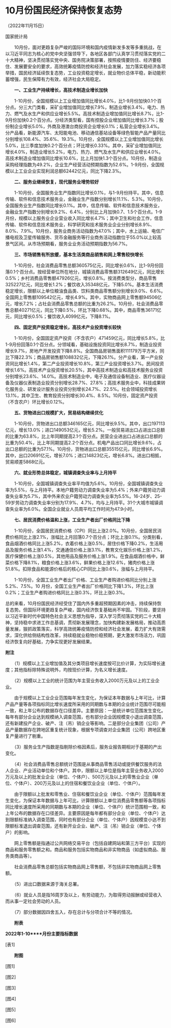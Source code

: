 # 10月份国民经济保持恢复态势

（2022年11月15日）

国家统计局

　　10月份，面对更趋复杂严峻的国际环境和国内疫情新发多发等多重挑战，在以习近平同志为核心的党中央坚强领导下，各地区各部门认真学习贯彻落实党的二十大精神，坚决贯彻落实党中央、国务院决策部署，按照疫情要防住、经济要稳住、发展要安全的要求，高效统筹疫情防控和经济社会发展，加力落实稳经济各项举措，国民经济延续恢复态势，工业投资稳定增长，就业物价总体平稳，新动能积蓄增强，民生保障有力有效，经济社会大局稳定。

　　**一、工业生产持续增长，高技术制造业增长加快**

　　1-10月份，全国规模以上工业增加值同比增长4.0%，比1-9月份加快0.1个百分点。分三大门类看，采矿业增加值同比增长7.9%，制造业增长3.4%，电力、热力、燃气及水生产和供应业增长5.5%。高技术制造业增加值同比增长8.7%，比1-9月份加快0.2个百分点。分经济类型看，国有控股企业增加值同比增长3.7%；股份制企业增长5.0%，外商及港澳台商投资企业增长0.1%；私营企业增长3.4%。分产品看，新能源汽车、太阳能电池、移动通信基站设备等绿色智能产品产量同比分别增长108.4%、35.6%、19.3%。10月份，全国规模以上工业增加值同比增长5.0%，比三季度加快0.2个百分点；环比增长0.33%。其中，采矿业增加值同比增长4.0%，制造业增长5.2%，电力、热力、燃气及水生产和供应业增长4.0%。高技术制造业增加值同比增长10.6%，比上月加快1.3个百分点。10月份，制造业采购经理指数为49.2%，企业生产经营活动预期指数为52.6%。1-9月份，全国规模以上工业企业实现利润总额62442亿元，同比下降2.3%。

　　**二、服务业继续恢复，现代服务业增势较好**

　　1-10月份，全国服务业生产指数同比增长0.1%，与1-9月份持平。其中，信息传输、软件和信息技术服务业，金融业生产指数分别增长11.1%、5.3%。10月份，全国服务业生产指数同比增长0.1%。其中，信息传输、软件和信息技术服务业，金融业生产指数分别增长9.2%、6.4%，分别比上月加快0.7、1.5个百分点。1-9月份，规模以上服务业企业营业收入同比增长4.7%；其中卫生和社会工作，信息传输、软件和信息技术服务业，科学研究和技术服务业企业分别增长8.9%、8.0%、7.9%。10月份，服务业商务活动指数为47.0%；其中，水上运输、电信广播电视及卫星传输服务、货币金融服务等行业商务活动指数位于55.0%以上较高景气区间。从市场预期看，服务业业务活动预期指数为56.7%。

　　**三、市场销售有所放缓，基本生活类商品销售和网上零售较快增长**

　　1-10月份，社会消费品零售总额360575亿元，同比增长0.6%，比1-9月份回落0.1个百分点。按经营单位所在地分，城镇消费品零售额312649亿元，同比增长0.5%；乡村消费品零售额47926亿元，增长0.8%。按消费类型分，商品零售325227亿元，同比增长1.2%；餐饮收入35348亿元，下降5.0%。基本生活消费稳定增长，限额以上单位粮油食品类、饮料类商品零售额分别增长9.0%、6.6%。全国网上零售额109542亿元，增长4.9%。其中，实物商品网上零售额94506亿元，增长7.2%；占社会消费品零售总额的比重为26.2%。10月份，社会消费品零售总额40271亿元，同比下降0.5%，环比下降0.68%。其中，商品零售36171亿元，同比增长0.5%；餐饮收入4099亿元，下降8.1%。

　　**四、固定资产投资稳定增长，高技术产业投资增长较快**

　　1-10月份，全国固定资产投资（不含农户）471459亿元，同比增长5.8%，比1-9月份回落0.1个百分点。分领域看，基础设施投资同比增长8.7%，制造业投资增长9.7%，房地产开发投资下降8.8%。全国商品房销售面积111179万平方米，同比下降22.3%；商品房销售额108832亿元，下降26.1%。分产业看，第一产业投资同比增长1.4%，第二产业投资增长10.8%，第三产业投资增长3.7%。民间投资增长1.6%。高技术产业投资增长20.5%，其中高技术制造业和高技术服务业投资分别增长23.6%、14.0%。高技术制造业中，电子及通信设备制造业、医疗仪器设备及仪器仪表制造业投资分别增长28.7%、27.8%；高技术服务业中，科技成果转化服务业、研发设计服务业投资分别增长24.7%、22.5%。社会领域投资增长13.1%，其中卫生、教育投资分别增长30.4%、8.5%。10月份，固定资产投资（不含农户）环比增长0.12%。

　　**五、货物进出口规模扩大，贸易结构继续优化**

　　1-10月份，货物进出口总额346165亿元，同比增长9.5%。其中，出口197113亿元，增长13.0%；进口149053亿元，增长5.2%。一般贸易进出口占进出口总额的比重为63.8%，比上年同期提高2.1个百分点。民营企业进出口占进出口总额的比重为50.4%，比上年同期提高2.2个百分点。机电产品出口同比增长9.6%，占出口总额的比重为57.1%。10月份，货物进出口总额35515亿元，同比增长6.9%。其中，出口20691亿元，增长7.0%；进口14823亿元，增长6.8%。进出口相抵，贸易顺差5868亿元。

　　**六、就业形势总体稳定，城镇调查失业率与上月持平**

　　1-10月份，全国城镇调查失业率平均值为5.6%。10月份，全国城镇调查失业率为5.5%，与上月持平。本地户籍劳动力调查失业率为5.4%；外来户籍劳动力调查失业率为5.7%，其中外来农业户籍劳动力调查失业率为5.5%。16-24岁、25-59岁劳动力调查失业率分别为17.9%、4.7%，均与上月持平。31个大城市城镇调查失业率为6.0%。全国企业就业人员周平均工作时间为47.9小时。

　　**七、居民消费价格温和上涨，工业生产者出厂价格同比下降**

　　1-10月份，全国居民消费价格（CPI）同比上涨2.0%。10月份，全国居民消费价格同比上涨2.1%，涨幅比上月回落0.7个百分点；环比上涨0.1%。分类别看，食品烟酒价格同比上涨5.2%，衣着价格上涨0.5%，居住价格下降0.2%，生活用品及服务价格上涨1.4%，交通通信价格上涨3.1%，教育文化娱乐价格上涨1.2%，医疗保健价格上涨0.5%，其他用品及服务价格上涨1.9%。在食品烟酒价格中，鲜菜价格下降8.1%，粮食价格上涨3.6%，鲜果价格上涨12.6%，猪肉价格上涨51.8%。扣除食品和能源价格后的核心CPI同比上涨0.6%，涨幅与上月持平。

　　1-10月份，全国工业生产者出厂价格、工业生产者购进价格同比分别上涨5.2%、7.5%。10 月份，全国工业生产者出厂价格同比下降1.3%，环比上涨0.2%；工业生产者购进价格同比上涨0.3%，环比上涨0.3%。

总的来看，10月份国民经济经受住了国内外多重超预期因素的冲击，持续保持恢复态势。但国际环境更趋复杂严峻，国内经济恢复基础尚不牢固。下阶段，要坚持以习近平新时代中国特色社会主义思想为指导，深入学习贯彻落实党的二十大精神，坚持稳中求进工作总基调，贯彻新发展理念，加快构建新发展格局，推动高质量发展，狠抓政策落实，科学高效统筹疫情防控和经济社会发展，着力扩大有效需求，深化供给侧结构性改革，持续稳就业稳物价稳预期，更大激发市场活力，巩固经济恢复向好基础，力争实现更好发展结果。

**附注**

　　（1）规模以上工业增加值及其分类项目增长速度按可比价计算，为实际增长速度；其他指标除特殊说明外，均按现价计算，为名义增长速度。

　　（2）规模以上工业的统计范围为年主营业务收入2000万元及以上的工业企业。

　　由于规模以上工业企业范围每年发生变化，为保证本年数据与上年可比，计算产品产量等各项指标同比增长速度所采用的同期数与本期的企业统计范围尽可能相一致，和上年公布的数据存在口径差异。主要原因：一是统计单位范围发生变化。每年有部分企业达到规模纳入调查范围，也有部分企业因规模变小退出调查范围，还有新建投产企业、破产、注（吊）销企业等影响。二是部分企业集团（公司）产品产量数据存在跨地区重复统计现象，根据专项调查对企业集团（公司）跨地区重复产量进行了剔重。

　　（3）服务业生产指数是指剔除价格因素后，服务业报告期相对于基期的产出变化。

　　（4）社会消费品零售总额统计范围是从事商品零售活动或提供餐饮服务的法人企业、产业活动单位和个体户。其中，限额以上单位是指年主营业务收入2000万元及以上的批发业企业（单位、个体户）、500万元及以上的零售业企业（单位、个体户）、200万元及以上的住宿和餐饮业企业（单位、个体户）。

　　由于限额以上批发和零售业、住宿和餐饮业企业（单位、个体户）范围每年发生变化，为保证本年数据与上年可比，计算限额以上单位消费品零售额等各项指标同比增长速度所采用的同期数与本期的企业（单位、个体户）统计范围相一致，和上年公布的数据存在口径差异。主要原因是每年都有部分企业（单位、个体户）达到限额标准纳入调查范围，同时也有部分企业（单位、个体户）因规模变小达不到限额标准退出调查范围，还有新开业企业、破产、注（吊）销企业（单位、个体户）的影响。

　　网上零售额是指通过公共网络交易平台（包括自建网站和第三方平台）实现的商品和服务零售额之和。商品和服务包括实物商品和非实物商品（如虚拟商品、服务类商品等）。

　　社会消费品零售总额包括实物商品网上零售额，不包括非实物商品网上零售额。

　　（5）进出口数据来源于海关总署。

　　（6）就业人员是指16周岁及以上，有劳动能力，为取得劳动报酬或经营收入而从事一定社会劳动的人员。

　　（7）部分数据因四舍五入，存在总计与分项合计不等的情况。

　　**附表**

**2022****年****1-10****月份主要指标数据**

\[表1\]

　　**附图**

\[图1\]

\[图2\]

\[图3\]

\[图4\]

\[图5\]

\[图6\]